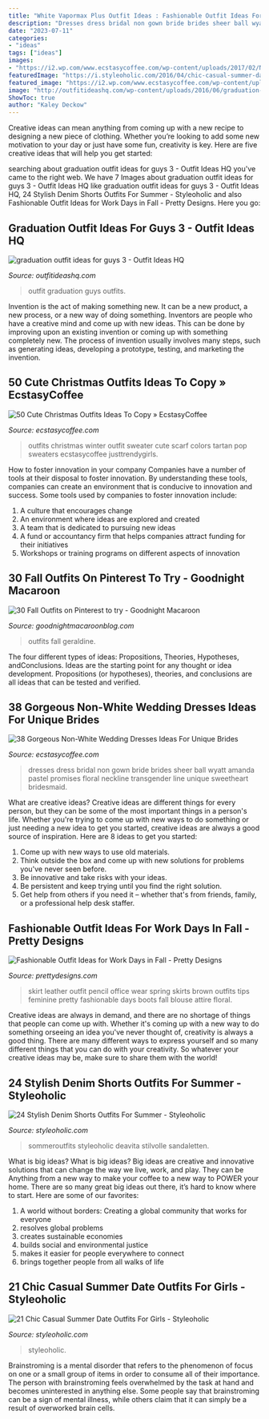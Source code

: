 ```yaml
---
title: "White Vapormax Plus Outfit Ideas : Fashionable Outfit Ideas For Work Days In Fall"
description: "Dresses dress bridal non gown bride brides sheer ball wyatt amanda pastel promises floral neckline transgender line unique sweetheart bridesmaid"
date: "2023-07-11"
categories:
- "ideas"
tags: ["ideas"]
images:
- "https://i2.wp.com/www.ecstasycoffee.com/wp-content/uploads/2017/02/Non-White-Wedding-Dresses-Ideas25.jpg?resize=564%2C756"
featuredImage: "https://i.styleoholic.com/2016/04/chic-casual-summer-date-outfits-for-girls-5.jpg"
featured_image: "https://i2.wp.com/www.ecstasycoffee.com/wp-content/uploads/2016/10/Cute-Christmas-outfits-1.jpg"
image: "http://outfitideashq.com/wp-content/uploads/2016/06/graduation-outfit-ideas-for-guys-3.jpg"
ShowToc: true
author: "Kaley Deckow"
---
```



Creative ideas can mean anything from coming up with a new recipe to designing a new piece of clothing. Whether you’re looking to add some new motivation to your day or just have some fun, creativity is key. Here are five creative ideas that will help you get started: 

	

		
searching about graduation outfit ideas for guys 3 - Outfit Ideas HQ you've came to the right web. We have 7 Images about graduation outfit ideas for guys 3 - Outfit Ideas HQ like graduation outfit ideas for guys 3 - Outfit Ideas HQ, 24 Stylish Denim Shorts Outfits For Summer - Styleoholic and also Fashionable Outfit Ideas for Work Days in Fall - Pretty Designs. Here you go:
		
    
## Graduation Outfit Ideas For Guys 3 - Outfit Ideas HQ

<img loading=lazy src="http://outfitideashq.com/wp-content/uploads/2016/06/graduation-outfit-ideas-for-guys-3.jpg" onerror="this.onerror=null;this.src='https://tse4.mm.bing.net/th?id=OIP.dvuZWeEKIwpoAt-yQQHSEAHaJ4&amp;pid=15.1';" alt="graduation outfit ideas for guys 3 - Outfit Ideas HQ">

_Source: outfitideashq.com_

>outfit graduation guys outfits. 

	

Invention is the act of making something new. It can be a new product, a new process, or a new way of doing something. Inventors are people who have a creative mind and come up with new ideas. This can be done by improving upon an existing invention or coming up with something completely new. The process of invention usually involves many steps, such as generating ideas, developing a prototype, testing, and marketing the invention.

    
## 50 Cute Christmas Outfits Ideas To Copy » EcstasyCoffee

<img loading=lazy src="https://i2.wp.com/www.ecstasycoffee.com/wp-content/uploads/2016/10/Cute-Christmas-outfits-1.jpg" onerror="this.onerror=null;this.src='https://tse2.mm.bing.net/th?id=OIP.cEzrBg6Aqp1DCsxjAbDfBAHaJ5&amp;pid=15.1';" alt="50 Cute Christmas Outfits Ideas To Copy » EcstasyCoffee">

_Source: ecstasycoffee.com_

>outfits christmas winter outfit sweater cute scarf colors tartan pop sweaters ecstasycoffee justtrendygirls. 

	

How to foster innovation in your company
Companies have a number of tools at their disposal to foster innovation. By understanding these tools, companies can create an environment that is conducive to innovation and success. 
Some tools used by companies to foster innovation include: 

1. A culture that encourages change 
2. An environment where ideas are explored and created 
3. A team that is dedicated to pursuing new ideas 
4. A fund or accountancy firm that helps companies attract funding for their initiatives 
5. Workshops or training programs on different aspects of innovation 

    
## 30 Fall Outfits On Pinterest To Try - Goodnight Macaroon

<img loading=lazy src="http://www.goodnightmacaroonblog.com/wp-content/uploads/2017/08/4a8efdb18e9c39bd6b0c6df171df7d36.jpg" onerror="this.onerror=null;this.src='https://tse2.mm.bing.net/th?id=OIP.oqbrXU_7zu0XkM5FYp0-xwHaPo&amp;pid=15.1';" alt="30 Fall Outfits on Pinterest to try - Goodnight Macaroon">

_Source: goodnightmacaroonblog.com_

>outfits fall geraldine. 

	

The four different types of ideas: Propositions, Theories, Hypotheses, andConclusions.
Ideas are the starting point for any thought or idea development. Propositions (or hypotheses), theories, and conclusions are all ideas that can be tested and verified.

    
## 38 Gorgeous Non-White Wedding Dresses Ideas For Unique Brides

<img loading=lazy src="https://i2.wp.com/www.ecstasycoffee.com/wp-content/uploads/2017/02/Non-White-Wedding-Dresses-Ideas25.jpg?resize=564%2C756" onerror="this.onerror=null;this.src='https://tse3.mm.bing.net/th?id=OIP.gkBFqO4xoXL5q_UYO-SzPAHaJ7&amp;pid=15.1';" alt="38 Gorgeous Non-White Wedding Dresses Ideas For Unique Brides">

_Source: ecstasycoffee.com_

>dresses dress bridal non gown bride brides sheer ball wyatt amanda pastel promises floral neckline transgender line unique sweetheart bridesmaid. 

	

What are creative ideas?
Creative ideas are different things for every person, but they can be some of the most important things in a person's life. Whether you're trying to come up with new ways to do something or just needing a new idea to get you started, creative ideas are always a good source of inspiration. Here are 8 ideas to get you started: 
1. Come up with new ways to use old materials.
2. Think outside the box and come up with new solutions for problems you've never seen before.
3. Be innovative and take risks with your ideas.
4. Be persistent and keep trying until you find the right solution. 
5. Get help from others if you need it – whether that's from friends, family, or a professional help desk staffer. 

    
## Fashionable Outfit Ideas For Work Days In Fall - Pretty Designs

<img loading=lazy src="http://www.prettydesigns.com/wp-content/uploads/2014/07/Feminine-Office-Look-for-Spring.jpg" onerror="this.onerror=null;this.src='https://tse4.mm.bing.net/th?id=OIP.r7TefuMGUklKQFAZoKLHcQHaK1&amp;pid=15.1';" alt="Fashionable Outfit Ideas for Work Days in Fall - Pretty Designs">

_Source: prettydesigns.com_

>skirt leather outfit pencil office wear spring skirts brown outfits tips feminine pretty fashionable days boots fall blouse attire floral. 

	

Creative ideas are always in demand, and there are no shortage of things that people can come up with. Whether it's coming up with a new way to do something orseeing an idea you've never thought of, creativity is always a good thing. There are many different ways to express yourself and so many different things that you can do with your creativity. So whatever your creative ideas may be, make sure to share them with the world!

    
## 24 Stylish Denim Shorts Outfits For Summer - Styleoholic

<img loading=lazy src="https://i.styleoholic.com/denim-shorts-outfits-for-summer-7-500x701.jpg" onerror="this.onerror=null;this.src='https://tse1.mm.bing.net/th?id=OIP.DlGsbU5IOBkpk9A5gdEXZAHaKY&amp;pid=15.1';" alt="24 Stylish Denim Shorts Outfits For Summer - Styleoholic">

_Source: styleoholic.com_

>sommeroutfits styleoholic deavita stilvolle sandaletten. 

	

What is big ideas?
What is big ideas? Big ideas are creative and innovative solutions that can change the way we live, work, and play. They can be Anything from a new way to make your coffee to a new way to POWER your home. There are so many great big ideas out there, it’s hard to know where to start. Here are some of our favorites: 
1. A world without borders: Creating a global community that works for everyone 
2. resolves global problems 
3. creates sustainable economies 
4. builds social and environmental justice  
5. makes it easier for people everywhere to connect 
6. brings together people from all walks of life 

    
## 21 Chic Casual Summer Date Outfits For Girls - Styleoholic

<img loading=lazy src="https://i.styleoholic.com/2016/04/chic-casual-summer-date-outfits-for-girls-5.jpg" onerror="this.onerror=null;this.src='https://tse3.mm.bing.net/th?id=OIP.HoU-KgGiu9CkFJFMi9xFRAHaLH&amp;pid=15.1';" alt="21 Chic Casual Summer Date Outfits For Girls - Styleoholic">

_Source: styleoholic.com_

>styleoholic. 

	

Brainstroming is a mental disorder that refers to the phenomenon of focus on one or a small group of items in order to consume all of their importance. The person with brainstroming feels overwhelmed by the task at hand and becomes uninterested in anything else. Some people say that brainstroming can be a sign of mental illness, while others claim that it can simply be a result of overworked brain cells.

